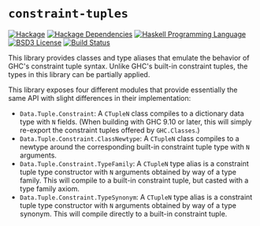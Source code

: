 # `constraint-tuples`
[![Hackage](https://img.shields.io/hackage/v/constraint-tuples.svg)][Hackage: constraint-tuples]
[![Hackage Dependencies](https://img.shields.io/hackage-deps/v/constraint-tuples.svg)](http://packdeps.haskellers.com/reverse/constraint-tuples)
[![Haskell Programming Language](https://img.shields.io/badge/language-Haskell-blue.svg)][Haskell.org]
[![BSD3 License](http://img.shields.io/badge/license-BSD3-brightgreen.svg)][tl;dr Legal: BSD3]
[![Build Status](https://github.com/RyanGlScott/constraint-tuples/workflows/Haskell-CI/badge.svg)](https://github.com/RyanGlScott/constraint-tuples/actions?query=workflow%3AHaskell-CI)

[Hackage: constraint-tuples]:
  http://hackage.haskell.org/package/constraint-tuples
  "constraint-tuples package on Hackage"
[Haskell.org]:
  http://www.haskell.org
  "The Haskell Programming Language"
[tl;dr Legal: BSD3]:
  https://tldrlegal.com/license/bsd-3-clause-license-%28revised%29
  "BSD 3-Clause License (Revised)"

This library provides classes and type aliases that emulate the behavior of
GHC's constraint tuple syntax. Unlike GHC's built-in constraint tuples, the
types in this library can be partially applied.

This library exposes four different modules that provide essentially the same
API with slight differences in their implementation:

* `Data.Tuple.Constraint`: A `CTupleN` class compiles to a dictionary data type
   with `N` fields. (When building with GHC 9.10 or later, this will simply
   re-export the constraint tuples offered by `GHC.Classes`.)
* `Data.Tuple.Constraint.ClassNewtype`: A `CTupleN` class compiles to a newtype
   around the corresponding built-in constraint tuple type with `N` arguments.
* `Data.Tuple.Constraint.TypeFamily`: A `CTupleN` type alias is a constraint
  tuple type constructor with `N` arguments obtained by way of a type family.
  This will compile to a built-in constraint tuple, but casted with a
  type family axiom.
* `Data.Tuple.Constraint.TypeSynonym`: A `CTupleN` type alias is a constraint
  tuple type constructor with `N` arguments obtained by way of a type synonym.
  This will compile directly to a built-in constraint tuple.
